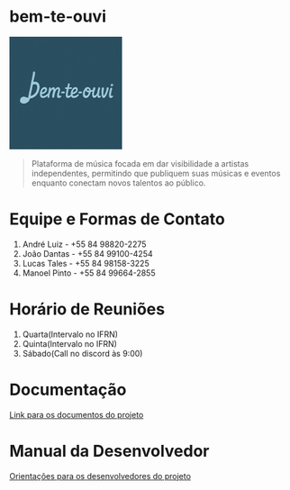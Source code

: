 # bem-te-ouvi

<img src="logo.png" width="200" height="200" />

>Plataforma de música focada em dar visibilidade a artistas independentes, permitindo que publiquem suas músicas e eventos enquanto conectam novos talentos ao público.

# Equipe e Formas de Contato

1. André Luiz   - +55 84 98820-2275
2. João Dantas  - +55 84 99100-4254
3. Lucas Tales  - +55 84 98158-3225
4. Manoel Pinto - +55 84 99664-2855

# Horário de Reuniões

1. Quarta(Intervalo no IFRN)
2. Quinta(Intervalo no IFRN)
3. Sábado(Call no discord às 9:00)

# Documentação

[Link para os documentos do projeto](doc/documentacao.md)

# Manual da Desenvolvedor

[Orientações para os desenvolvedores do projeto](doc/guia-ds/guia.md)
